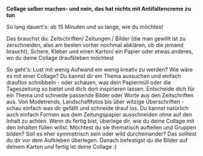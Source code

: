 **Collage selber machen- und nein, das hat nichts mit Antifaltencreme zu tun**


So lang dauert's: ab 15 Minuten und so lange, wie du möchtest

Das brauchst du: Zeitschriften/ Zeitungen / Bilder (die man gewillt ist zu zerschneiden, also am besten vorher nochmal abklären, ob die jemand braucht), Schere, Kleber und einen Karton/ ein Papier oder etwas anderes, wo du deine Collage draufkleben möchtest

So geht's: Lust mit wenig Aufwand ein wenig kreativ zu werden? Wie wäre es mit einer Collage? Du kannst dir ein Thema aussuchen und einfach drauflos schnibbeln - oder schauen, was dein Papiermüll oder die Tageszeitung so bietet und dich dort inspirieren lassen. Entscheide dich für ein Thema und schneide passende Bilder oder Worte aus den Zeitschriften aus. Von Modetrends, Landschaftfotos bis über witzige Überschriften - schau einfach was dir gefällt und schneide drauf los. Du kannst natürlich auch einfach Formen aus dem Zeitungspapier ausschneiden ohne auf den Inhalt zu achten. Wenn du fertig bist, überlege dir, wie du deine Collage mit den Inhalten füllen willst. Möchtest du sie thematisch aufteilen und Gruppen bilden? Soll es eher symmetrisch sein oder wild durcheinander? Das solltest du dir vor dem Aufkleben überlegen. Danach befestigst du die Bilder auf deinem Karton und fertig ist deine Collage :) 
